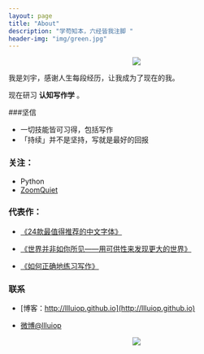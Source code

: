```yaml
---
layout: page
title: "About"
description: "学苟知本，六经皆我注脚 "
header-img: "img/green.jpg"
---
```



<center>
    <p><img src="http://7xlfkx.com1.z0.glb.clouddn.com/white2.jpg" align="center"></p>
</center>

我是刘宇，感谢人生每段经历，让我成为了现在的我。

现在研习 **认知写作学** 。

###坚信

- 一切技能皆可习得，包括写作
- 「持续」并不是坚持，写就是最好的回报


### 关注：

- Python
- [ZoomQuiet](http://blog.zoomquiet.io/)




### 代表作：

- [《24款最值得推荐的中文字体》](http://cnfeat.com/blog/2015/05/22/a-24-chinese-fonts/)

- [《世界并非如你所见——用可供性来发现更大的世界》](http://cnfeat.com/blog/2015/05/01/affordance/)

- [《如何正确地练习写作》](http://cnfeat.com/blog/2015/03/02/how-to-write/)


### 联系

- [博客：http://llluiop.github.io](http://llluiop.github.io)

- [微博@llluiop](http://weibo.com/2514136924)


<center>
    <p><img src="http://i173.photobucket.com/albums/w63/cnfeat/2015-08-29-2_zpsqj7po8eo.png" align="center"></p>
</center>






